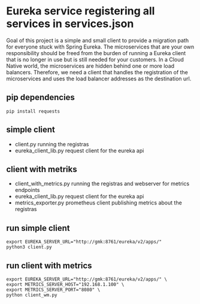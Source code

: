 # Eureka service registering all services in services.json
Goal of this project is a simple and small client to provide a migration path for everyone stuck with Spring Eureka.
The microservices that are your own responsibility should be freed from the burden of running a Eureka client that is no longer in use but is still needed for your customers. 
In a Cloud Native world, the microservices are hidden behind one or more load balancers. Therefore, we need a client that handles the registration of the microservices and uses the load balancer addresses as the destination url.

## pip dependencies
```
pip install requests
```

## simple client
- client.py running the registras
- eureka_client_lib.py request client for the eureka api

## client with metriks
- client_with_metrics.py running the registras and webserver for metrics endpoints
- eureka_client_lib.py request client for the eureka api
- metrics_exporter.py prometheus client publishing metrics about the registras

## run simple client
```
export EUREKA_SERVER_URL="http://gmk:8761/eureka/v2/apps/"
python3 client.py
```

## run client with metrics
```
export EUREKA_SERVER_URL="http://gmk:8761/eureka/v2/apps/" \
export METRICS_SERVER_HOST="192.168.1.100" \
export METRICS_SERVER_PORT="8080" \
python client_wm.py
```
